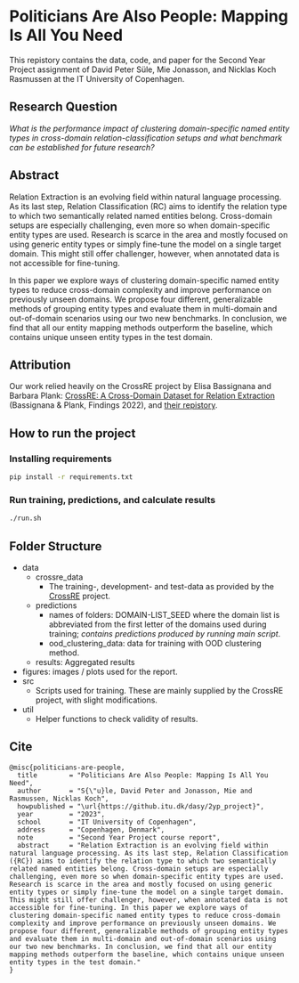 # Politicians Are Also People: Mapping Is All You Need
This repistory contains the data, code, and paper for the Second Year Project assignment of David Peter Süle, Mie Jonasson, and Nicklas Koch Rasmussen at the IT University of Copenhagen.

## Research Question
*What is the performance impact of clustering domain-specific named entity types in cross-domain relation-classification setups and what benchmark can be established for future research?*

## Abstract
Relation Extraction is an evolving field within natural language processing. As its last step, Relation Classification (RC) aims to identify the relation type to which two semantically related named entities belong. Cross-domain setups are especially challenging, even more so when domain-specific entity types are used. Research is scarce in the area and mostly focused on using generic entity types or simply fine-tune the model on a single target domain. This might still offer challenger, however, when annotated data is not accessible for fine-tuning.

In this paper we explore ways of clustering domain-specific named entity types to reduce cross-domain complexity and improve performance on previously unseen domains. We propose four different, generalizable methods of grouping entity types and evaluate them in multi-domain and out-of-domain scenarios using our two new benchmarks. In conclusion, we find that all our entity mapping methods outperform the baseline, which contains unique unseen entity types in the test domain.

## Attribution
Our work relied heavily on the CrossRE project by Elisa Bassignana and Barbara Plank: [CrossRE: A Cross-Domain Dataset for Relation Extraction](https://aclanthology.org/2022.findings-emnlp.263) (Bassignana & Plank, Findings 2022), and [their repistory](https://github.com/mainlp/CrossRE).


## How to run the project

### Installing requirements
```bash
pip install -r requirements.txt

```

### Run training, predictions, and calculate results
```bash
./run.sh
```

## Folder Structure
- data
    - crossre_data
        - The training-, development- and test-data as provided by the [CrossRE](https://github.com/mainlp/CrossRE) project.
    - predictions
        - names of folders: DOMAIN-LIST_SEED where the domain list is abbreviated from the first letter of the domains used during training; *contains predictions produced by running main script*.
        - ood_clustering_data: data for training with OOD clustering method.
    - results: Aggregated results
- figures: images / plots used for the report.
- src
    - Scripts used for training. These are mainly supplied by the CrossRE project, with slight modifications.
- util
    - Helper functions to check validity of results.

## Cite
```
@misc{politicians-are-people,
  title        = "Politicians Are Also People: Mapping Is All You Need",
  author       = "S{\"u}le, David Peter and Jonasson, Mie and Rasmussen, Nicklas Koch",
  howpublished = "\url{https://github.itu.dk/dasy/2yp_project}",
  year         = "2023",
  school       = "IT University of Copenhagen",
  address      = "Copenhagen, Denmark",
  note         = "Second Year Project course report",
  abstract     = "Relation Extraction is an evolving field within natural language processing. As its last step, Relation Classification ({RC}) aims to identify the relation type to which two semantically related named entities belong. Cross-domain setups are especially challenging, even more so when domain-specific entity types are used. Research is scarce in the area and mostly focused on using generic entity types or simply fine-tune the model on a single target domain. This might still offer challenger, however, when annotated data is not accessible for fine-tuning. In this paper we explore ways of clustering domain-specific named entity types to reduce cross-domain complexity and improve performance on previously unseen domains. We propose four different, generalizable methods of grouping entity types and evaluate them in multi-domain and out-of-domain scenarios using our two new benchmarks. In conclusion, we find that all our entity mapping methods outperform the baseline, which contains unique unseen entity types in the test domain."
}
```